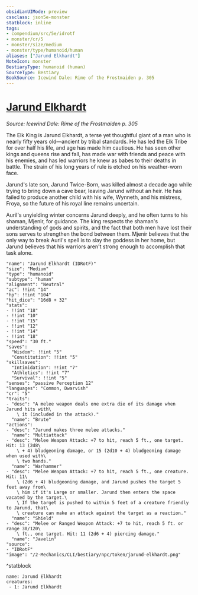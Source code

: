 ```yaml
---
obsidianUIMode: preview
cssclass: json5e-monster
statblock: inline
tags:
- compendium/src/5e/idrotf
- monster/cr/5
- monster/size/medium
- monster/type/humanoid/human
aliases: ["Jarund Elkhardt"]
NoteIcon: monster
BestiaryType: humanoid (human)
SourceType: Bestiary
BookSource: Icewind Dale: Rime of the Frostmaiden p. 305
---
```

# [Jarund Elkhardt](2-Mechanics/CLI/bestiary/npc/jarund-elkhardt-idrotf.md)
*Source: Icewind Dale: Rime of the Frostmaiden p. 305*  

The Elk King is Jarund Elkhardt, a terse yet thoughtful giant of a man who is nearly fifty years old—ancient by tribal standards. He has led the Elk Tribe for over half his life, and age has made him cautious. He has seen other kings and queens rise and fall, has made war with friends and peace with his enemies, and has led warriors he knew as babes to their deaths in battle. The strain of his long years of rule is etched on his weather-worn face.

Jarund's late son, Jarund Twice-Born, was killed almost a decade ago while trying to bring down a cave bear, leaving Jarund without an heir. He has failed to produce another child with his wife, Wynneth, and his mistress, Froya, so the future of his royal line remains uncertain.

Auril's unyielding winter concerns Jarund deeply, and he often turns to his shaman, Mjenir, for guidance. The king respects the shaman's understanding of gods and spirits, and the fact that both men have lost their sons serves to strengthen the bond between them. Mjenir believes that the only way to break Auril's spell is to slay the goddess in her home, but Jarund believes that his warriors aren't strong enough to accomplish that task alone.

```statblock
"name": "Jarund Elkhardt (IDRotF)"
"size": "Medium"
"type": "humanoid"
"subtype": "human"
"alignment": "Neutral"
"ac": !!int "14"
"hp": !!int "104"
"hit_dice": "16d8 + 32"
"stats":
- !!int "18"
- !!int "10"
- !!int "15"
- !!int "12"
- !!int "14"
- !!int "18"
"speed": "30 ft."
"saves":
  "Wisdom": !!int "5"
  "Constitution": !!int "5"
"skillsaves":
  "Intimidation": !!int "7"
  "Athletics": !!int "7"
  "Survival": !!int "5"
"senses": "passive Perception 12"
"languages": "Common, Dwarvish"
"cr": "5"
"traits":
- "desc": "A melee weapon deals one extra die of its damage when Jarund hits with\
    \ it (included in the attack)."
  "name": "Brute"
"actions":
- "desc": "Jarund makes three melee attacks."
  "name": "Multiattack"
- "desc": "Melee Weapon Attack: +7 to hit, reach 5 ft., one target. Hit: 13 (2d8\
    \ + 4) bludgeoning damage, or 15 (2d10 + 4) bludgeoning damage when used with\
    \ two hands."
  "name": "Warhammer"
- "desc": "Melee Weapon Attack: +7 to hit, reach 5 ft., one creature. Hit: 11\
    \ (2d6 + 4) bludgeoning damage, and Jarund pushes the target 5 feet away from\
    \ him if it's Large or smaller. Jarund then enters the space vacated by the target.\
    \ If the target is pushed to within 5 feet of a creature friendly to Jarund, that\
    \ creature can make an attack against the target as a reaction."
  "name": "Shield"
- "desc": "Melee or Ranged Weapon Attack: +7 to hit, reach 5 ft. or range 30/120\
    \ ft., one target. Hit: 11 (2d6 + 4) piercing damage."
  "name": "Javelin"
"source":
- "IDRotF"
"image": "/2-Mechanics/CLI/bestiary/npc/token/jarund-elkhardt.png"
```
^statblock

```encounter-table
name: Jarund Elkhardt
creatures:
 - 1: Jarund Elkhardt
```
